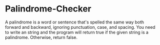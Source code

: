 # Palindrome-Checker
A palindrome is a word or sentence that's spelled the same way both forward and backward, ignoring punctuation, case, and spacing.
You need to write an string and the program will return true if the given string is a palindrome. Otherwise, return false.
